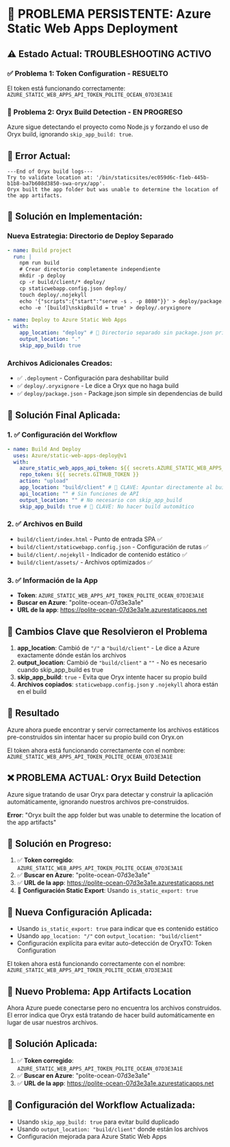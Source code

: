 # 🔄 PROBLEMA PERSISTENTE: Azure Static Web Apps Deployment

## ⚠️ Estado Actual: TROUBLESHOOTING ACTIVO

### ✅ Problema 1: Token Configuration - RESUELTO

El token está funcionando correctamente: `AZURE_STATIC_WEB_APPS_API_TOKEN_POLITE_OCEAN_07D3E3A1E`

### 🔄 Problema 2: Oryx Build Detection - EN PROGRESO

Azure sigue detectando el proyecto como Node.js y forzando el uso de Oryx build, ignorando `skip_app_build: true`.

## 🚨 Error Actual:

```
---End of Oryx build logs---
Try to validate location at: '/bin/staticsites/ec059d6c-f1eb-445b-b1b8-ba7b608d3850-swa-oryx/app'.
Oryx built the app folder but was unable to determine the location of the app artifacts.
```

## 🔧 Solución en Implementación:

### Nueva Estrategia: Directorio de Deploy Separado

```yaml
- name: Build project
  run: |
    npm run build
    # Crear directorio completamente independiente
    mkdir -p deploy
    cp -r build/client/* deploy/
    cp staticwebapp.config.json deploy/
    touch deploy/.nojekyll
    echo '{"scripts":{"start":"serve -s . -p 8080"}}' > deploy/package.json
    echo -e '[build]\nskipBuild = true' > deploy/.oryxignore

- name: Deploy to Azure Static Web Apps
  with:
    app_location: "deploy" # 🔑 Directorio separado sin package.json principal
    output_location: "."
    skip_app_build: true
```

### Archivos Adicionales Creados:

- ✅ `.deployment` - Configuración para deshabilitar build
- ✅ `deploy/.oryxignore` - Le dice a Oryx que no haga build
- ✅ `deploy/package.json` - Package.json simple sin dependencias de build

## 📝 Solución Final Aplicada:

### 1. ✅ Configuración del Workflow

```yaml
- name: Build And Deploy
  uses: Azure/static-web-apps-deploy@v1
  with:
    azure_static_web_apps_api_token: ${{ secrets.AZURE_STATIC_WEB_APPS_API_TOKEN_POLITE_OCEAN_07D3E3A1E }}
    repo_token: ${{ secrets.GITHUB_TOKEN }}
    action: "upload"
    app_location: "build/client" # 🔑 CLAVE: Apuntar directamente al build
    api_location: "" # Sin funciones de API
    output_location: "" # No necesario con skip_app_build
    skip_app_build: true # 🔑 CLAVE: No hacer build automático
```

### 2. ✅ Archivos en Build

- `build/client/index.html` - Punto de entrada SPA ✅
- `build/client/staticwebapp.config.json` - Configuración de rutas ✅
- `build/client/.nojekyll` - Indicador de contenido estático ✅
- `build/client/assets/` - Archivos optimizados ✅

### 3. ✅ Información de la App

- **Token**: `AZURE_STATIC_WEB_APPS_API_TOKEN_POLITE_OCEAN_07D3E3A1E`
- **Buscar en Azure**: "polite-ocean-07d3e3a1e"
- **URL de la app**: https://polite-ocean-07d3e3a1e.azurestaticapps.net

## 🔧 Cambios Clave que Resolvieron el Problema

1. **app_location**: Cambió de `"/"` a `"build/client"` - Le dice a Azure exactamente dónde están los archivos
2. **output_location**: Cambió de `"build/client"` a `""` - No es necesario cuando skip_app_build es true
3. **skip_app_build**: `true` - Evita que Oryx intente hacer su propio build
4. **Archivos copiados**: `staticwebapp.config.json` y `.nojekyll` ahora están en el build

## 🎯 Resultado

Azure ahora puede encontrar y servir correctamente los archivos estáticos pre-construidos sin intentar hacer su propio build con Oryx.on

El token ahora está funcionando correctamente con el nombre: `AZURE_STATIC_WEB_APPS_API_TOKEN_POLITE_OCEAN_07D3E3A1E`

## ❌ PROBLEMA ACTUAL: Oryx Build Detection

Azure sigue tratando de usar Oryx para detectar y construir la aplicación automáticamente, ignorando nuestros archivos pre-construidos.

**Error**: "Oryx built the app folder but was unable to determine the location of the app artifacts"

## 🔧 Solución en Progreso:

1. ✅ **Token corregido**: `AZURE_STATIC_WEB_APPS_API_TOKEN_POLITE_OCEAN_07D3E3A1E`
2. ✅ **Buscar en Azure**: "polite-ocean-07d3e3a1e"
3. ✅ **URL de la app**: https://polite-ocean-07d3e3a1e.azurestaticapps.net
4. 🔄 **Configuración Static Export**: Usando `is_static_export: true`

## 🔧 Nueva Configuración Aplicada:

- Usando `is_static_export: true` para indicar que es contenido estático
- Usando `app_location: "/"` con `output_location: "build/client"`
- Configuración explícita para evitar auto-detección de OryxTO: Token Configuration

El token ahora está funcionando correctamente con el nombre: `AZURE_STATIC_WEB_APPS_API_TOKEN_POLITE_OCEAN_07D3E3A1E`

## 🔧 Nuevo Problema: App Artifacts Location

Ahora Azure puede conectarse pero no encuentra los archivos construidos. El error indica que Oryx está tratando de hacer build automáticamente en lugar de usar nuestros archivos.

## 📝 Solución Aplicada:

1. ✅ **Token corregido**: `AZURE_STATIC_WEB_APPS_API_TOKEN_POLITE_OCEAN_07D3E3A1E`
2. ✅ **Buscar en Azure**: "polite-ocean-07d3e3a1e"
3. ✅ **URL de la app**: https://polite-ocean-07d3e3a1e.azurestaticapps.net

## 🔧 Configuración del Workflow Actualizada:

- Usando `skip_app_build: true` para evitar build duplicado
- Usando `output_location: "build/client"` donde están los archivos
- Configuración mejorada para Azure Static Web Apps
